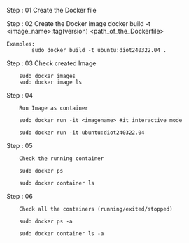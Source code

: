 Step : 01
    Create the Docker file

Step : 02
    Create the Docker image
    docker build -t <image_name>:tag(version) <path_of_the_Dockerfile>

    Examples:
            sudo docker build -t ubuntu:diot240322.04 .

Step : 03
        Check created Image

        sudo docker images
        sudo docker image ls

Step : 04

        Run Image as container

        sudo docker run -it <imagename> #it interactive mode

        sudo docker run -it ubuntu:diot240322.04

Step : 05
        
        Check the running container

        sudo docker ps

        sudo docker container ls

Step : 06

        Check all the containers (running/exited/stopped)

        sudo docker ps -a

        sudo docker container ls -a